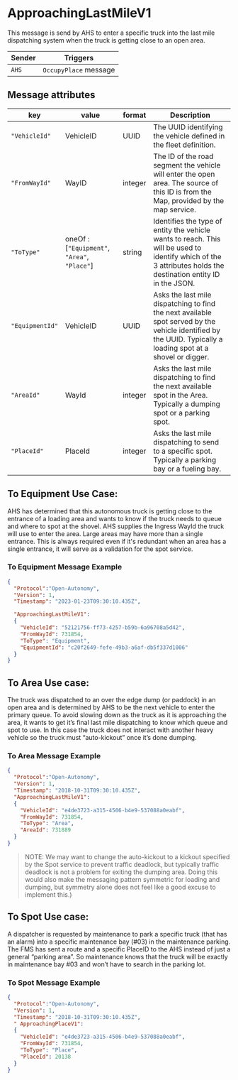# ApproachingLastMileV1

This message is send by AHS to enter a specific truck into the last mile dispatching system when the truck is getting close to an open area.

|Sender| Triggers|
|---|---|
|`AHS` | `OccupyPlace` message|

## Message attributes

|key |value |format | Description|
|---|-----|-----|---|
| `"VehicleId"` | VehicleID | UUID | The UUID identifying the vehicle defined in the fleet definition. |
| ``"FromWayId"`` | WayID | integer | The ID of the road segment the vehicle will enter the open area.  The source of this ID is from the Map, provided by the map service. |
| ``"ToType"`` |  oneOf : [``"Equipment"``, ``"Area"``, ``"Place"``] | string | Identifies the type of entity the vehicle wants to reach. This will be used to identify which of the 3 attributes holds the destination entity ID in the JSON.|
| ``"EquipmentId"`` | VehicleID | UUID | Asks the last mile dispatching to find the next available spot served by the vehicle identified by the UUID.  Typically a loading spot at a shovel or digger.  |
|``"AreaId"``| WayId| integer| Asks the last mile dispatching to find the next available spot in the Area.  Typically a dumping spot or a parking spot.|
|``"PlaceId"``| PlaceId| integer| Asks the last mile dispatching to send to a specific spot. Typically a parking bay or a fueling bay.|


## To Equipment Use Case:
AHS has determined that this autonomous truck is getting close to the entrance of a loading area and wants to know if the truck needs to queue and where to spot at the shovel.  AHS supplies the Ingress WayId the truck will use to enter the area. Large areas may have more than a single entrance.  This is always required even if it's redundant when an area has a single entrance, it will serve as a validation for the spot service.

### To Equipment Message Example
```json
{
  "Protocol":"Open-Autonomy",
  "Version": 1,
  "Timestamp": "2023-01-23T09:30:10.435Z",

  "ApproachingLastMileV1":
  {
	"VehicleId": "52121756-ff73-4257-b59b-6a96708a5d42",
	"FromWayId": 731854,
	"ToType": "Equipment",
	"EquipmentId": "c20f2649-fefe-49b3-a6af-db5f337d1006"
  }
}
```

## To Area Use case:
The truck was dispatched to an over the edge dump (or paddock) in an open area and is determined by AHS to be the next vehicle to enter the primary queue.  To avoid slowing down as the truck as it is approaching the area, it wants to get it’s final last mile dispatching to know which queue and spot to use.  In this case the truck does not interact with another heavy vehicle so the truck must “auto-kickout” once it’s done dumping.

### To Area Message Example
```json
{
  "Protocol":"Open-Autonomy",
  "Version": 1,
  "Timestamp": "2018-10-31T09:30:10.435Z",
  "ApproachingLastMileV1":
  {
	"VehicleId": "e4de3723-a315-4506-b4e9-537088a0eabf",
	"FromWayId": 731854,
	"ToType": "Area",
	"AreaId": 731889
  }
}
```
> NOTE: We may want to change the auto-kickout to a kickout specified by the Spot service to prevent traffic deadlock, but typically traffic deadlock is not a problem for exiting the dumping area.  Doing this would also make the messaging pattern symmetric for loading and dumping, but symmetry alone does not feel like a good excuse to implement this.)


## To Spot Use case:
A dispatcher is requested by maintenance to park a specific truck (that has an alarm) into a specific maintenance bay (#03) in the maintenance parking.  The FMS has sent a route and a specific PlaceID to the AHS instead of just a general “parking area”.  So maintenance knows that the truck will be exactly in maintenance bay #03 and won’t have to search in the parking lot.

### To Spot Message Example
```json
{
  "Protocol":"Open-Autonomy",
  "Version": 1,
  "Timestamp": "2018-10-31T09:30:10.435Z",
  " ApproachingPlaceV1":
  {
	"VehicleId": "e4de3723-a315-4506-b4e9-537088a0eabf",
	"FromWayId": 731854,
	"ToType": "Place",
	"PlaceId": 20138
  }
}
```
